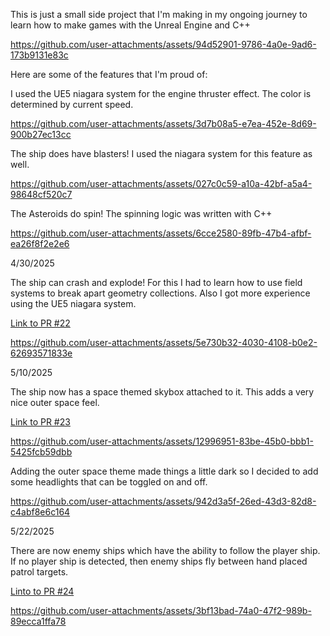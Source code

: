 This is just a small side project that I'm making in my ongoing journey to learn how to make games with the Unreal Engine and C++


https://github.com/user-attachments/assets/94d52901-9786-4a0e-9ad6-173b9131e83c

Here are some of the features that I'm proud of:

I used the UE5 niagara system for the engine thruster effect. The color is determined by current speed.

https://github.com/user-attachments/assets/3d7b08a5-e7ea-452e-8d69-900b27ec13cc

The ship does have blasters! I used the niagara system for this feature as well.

https://github.com/user-attachments/assets/027c0c59-a10a-42bf-a5a4-98648cf520c7

The Asteroids do spin! The spinning logic was written with C++

https://github.com/user-attachments/assets/6cce2580-89fb-47b4-afbf-ea26f8f2e2e6

4/30/2025

The ship can crash and explode! For this I had to learn how to use field systems to break apart geometry collections. Also I got more experience using the UE5 niagara system.

[Link to PR #22](https://github.com/Learningstuff98/SpaceInvader3D/pull/22)

https://github.com/user-attachments/assets/5e730b32-4030-4108-b0e2-62693571833e

5/10/2025

The ship now has a space themed skybox attached to it. This adds a very nice outer space feel.

[Link to PR #23](https://github.com/Learningstuff98/SpaceInvader3D/pull/23)

https://github.com/user-attachments/assets/12996951-83be-45b0-bbb1-5425fcb59dbb

Adding the outer space theme made things a little dark so I decided to add some headlights that can be toggled on and off.

https://github.com/user-attachments/assets/942d3a5f-26ed-43d3-82d8-c4abf8e6c164


5/22/2025

There are now enemy ships which have the ability to follow the player ship. If no player ship is detected, then enemy ships
fly between hand placed patrol targets.

[Linto to PR #24](https://github.com/Learningstuff98/SpaceInvader3D/pull/24)

https://github.com/user-attachments/assets/3bf13bad-74a0-47f2-989b-89ecca1ffa78


